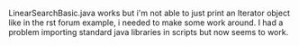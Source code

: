 LinearSearchBasic.java works but i'm not able to just print an Iterator object like in the rst forum example,
i needed to make some work around. I had a problem importing standard java libraries in scripts but now seems to work.

